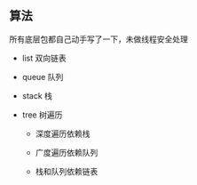 算法
---
所有底层包都自己动手写了一下，未做线程安全处理

- list 双向链表

- queue 队列

- stack 栈

- tree 树遍历

  - 深度遍历依赖栈

  - 广度遍历依赖队列

  - 栈和队列依赖链表
